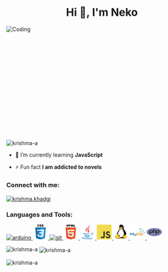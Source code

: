 <h1 align="center">Hi 👋, I'm Neko</h1>
<img align="right" alt="Coding" width="600" height="300" src="https://miro.medium.com/v2/resize:fit:1400/0*_Auiz0NB_QS0JDrS.gif"/>
<p align="left"> <img src="https://komarev.com/ghpvc/?username=krishma-a&label=Profile%20views&color=0e75b6&style=flat" alt="krishma-a" /> </p>

- 🌱 I’m currently learning **JavaScript**

- ⚡ Fun fact **I am addicted to novels**

<h3 align="left">Connect with me:</h3>
<p align="left">
<a href="https://instagram.com/krishma.khadgi" target="blank"><img align="center" src="https://raw.githubusercontent.com/rahuldkjain/github-profile-readme-generator/master/src/images/icons/Social/instagram.svg" alt="krishma.khadgi" height="30" width="40" /></a>
</p>

<h3 align="left">Languages and Tools:</h3>
<p align="left"> <a href="https://www.arduino.cc/" target="_blank" rel="noreferrer"> <img src="https://cdn.worldvectorlogo.com/logos/arduino-1.svg" alt="arduino" width="40" height="40"/> </a> <a href="https://www.w3schools.com/css/" target="_blank" rel="noreferrer"> <img src="https://raw.githubusercontent.com/devicons/devicon/master/icons/css3/css3-original-wordmark.svg" alt="css3" width="40" height="40"/> </a> <a href="https://git-scm.com/" target="_blank" rel="noreferrer"> <img src="https://www.vectorlogo.zone/logos/git-scm/git-scm-icon.svg" alt="git" width="40" height="40"/> </a> <a href="https://www.w3.org/html/" target="_blank" rel="noreferrer"> <img src="https://raw.githubusercontent.com/devicons/devicon/master/icons/html5/html5-original-wordmark.svg" alt="html5" width="40" height="40"/> </a> <a href="https://www.java.com" target="_blank" rel="noreferrer"> <img src="https://raw.githubusercontent.com/devicons/devicon/master/icons/java/java-original.svg" alt="java" width="40" height="40"/> </a> <a href="https://developer.mozilla.org/en-US/docs/Web/JavaScript" target="_blank" rel="noreferrer"> <img src="https://raw.githubusercontent.com/devicons/devicon/master/icons/javascript/javascript-original.svg" alt="javascript" width="40" height="40"/> </a> <a href="https://www.linux.org/" target="_blank" rel="noreferrer"> <img src="https://raw.githubusercontent.com/devicons/devicon/master/icons/linux/linux-original.svg" alt="linux" width="40" height="40"/> </a> <a href="https://www.mysql.com/" target="_blank" rel="noreferrer"> <img src="https://raw.githubusercontent.com/devicons/devicon/master/icons/mysql/mysql-original-wordmark.svg" alt="mysql" width="40" height="40"/> </a> <a href="https://www.php.net" target="_blank" rel="noreferrer"> <img src="https://raw.githubusercontent.com/devicons/devicon/master/icons/php/php-original.svg" alt="php" width="40" height="40"/> </a> </p>

<p><img align="left" src="https://github-readme-stats.vercel.app/api/top-langs?username=krishma-a&show_icons=true&locale=en&layout=compact" alt="krishma-a" /></p>

<p>&nbsp;<img align="center" src="https://github-readme-stats.vercel.app/api?username=krishma-a&show_icons=true&locale=en" alt="krishma-a" /></p>

<p><img align="center" src="https://github-readme-streak-stats.herokuapp.com/?user=krishma-a&" alt="krishma-a" /></p>
